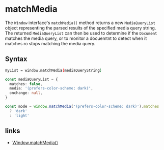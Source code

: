 # matchMedia

The `Window` interface's `matchMedia()` method returns a new `MediaQueryList` object
representing the parsed results of the specified media query string. The returned
`MediaQueryList` can then be used to determine if the `Document` matches the media query,
or to monitor a docuemtnt to detect when it matches ro stops matching the media query.

## Syntax

```bash
myList = window.matchMedia(mediaQueryString)
```

```ts
const mediaQueryList = {
  matches: false,
  media: '(prefers-color-scheme: dark)',
  onchange: null,
}

const mode = window.matchMedia('(prefers-color-scheme: dark)').matches
  ? 'dark'
  : 'light'
```

## links

- [Window.matchMedia()](https://developer.mozilla.org/en-US/docs/Web/API/Window/matchMedia)
